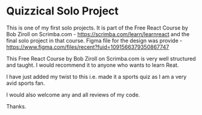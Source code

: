# Quizzical Solo Project

This is one of my first solo projects. It is part of the Free React Course by Bob Ziroll on Scrimba.com - https://scrimba.com/learn/learnreact and the final solo project in that course. Figma file for the design was provide - https://www.figma.com/files/recent?fuid=1091566379350867747

This Free React Course by Bob Ziroll on Scrimba.com is very well structured and taught. I would recommend it to anyone who
wants to learn Reat.

I have just added my twist to this i.e. made it a sports quiz as I am a very avid sports fan.

I would also welcome any and all reviews of my code.

Thanks.